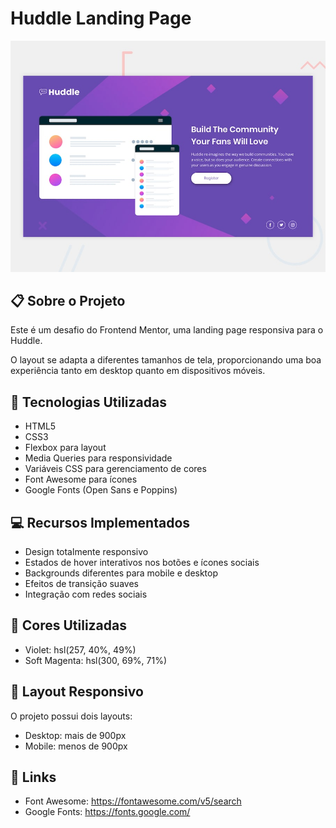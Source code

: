 # Huddle Landing Page

![Preview do Projeto](src/design/desktop-preview.jpg)

## 📋 Sobre o Projeto 

Este é um desafio do Frontend Mentor, uma landing page responsiva para o Huddle.

O layout se adapta a diferentes tamanhos de tela, proporcionando uma boa experiência tanto em desktop quanto em dispositivos móveis.

## 🚀 Tecnologias Utilizadas

- HTML5
- CSS3
- Flexbox para layout
- Media Queries para responsividade
- Variáveis CSS para gerenciamento de cores
- Font Awesome para ícones
- Google Fonts (Open Sans e Poppins)

## 💻 Recursos Implementados

- Design totalmente responsivo
- Estados de hover interativos nos botões e ícones sociais
- Backgrounds diferentes para mobile e desktop
- Efeitos de transição suaves
- Integração com redes sociais

## 🎨 Cores Utilizadas

- Violet: hsl(257, 40%, 49%)
- Soft Magenta: hsl(300, 69%, 71%)

## 📱 Layout Responsivo

O projeto possui dois layouts:
- Desktop: mais de 900px
- Mobile: menos de 900px

## 🔗 Links

- Font Awesome: https://fontawesome.com/v5/search
- Google Fonts: https://fonts.google.com/